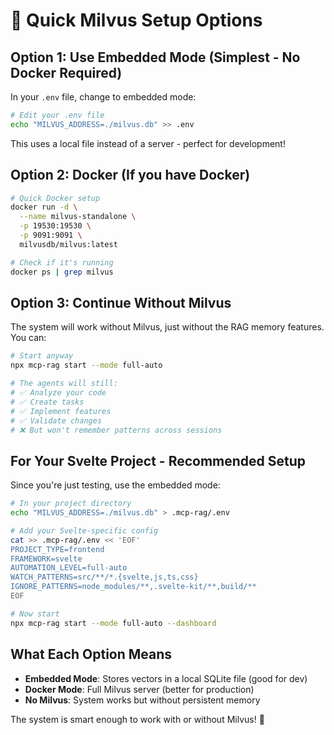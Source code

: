 # 🚀 Quick Milvus Setup Options

## Option 1: Use Embedded Mode (Simplest - No Docker Required)

In your `.env` file, change to embedded mode:

```bash
# Edit your .env file
echo "MILVUS_ADDRESS=./milvus.db" >> .env
```

This uses a local file instead of a server - perfect for development!

## Option 2: Docker (If you have Docker)

```bash
# Quick Docker setup
docker run -d \
  --name milvus-standalone \
  -p 19530:19530 \
  -p 9091:9091 \
  milvusdb/milvus:latest

# Check if it's running
docker ps | grep milvus
```

## Option 3: Continue Without Milvus

The system will work without Milvus, just without the RAG memory features. You can:

```bash
# Start anyway
npx mcp-rag start --mode full-auto

# The agents will still:
# ✅ Analyze your code
# ✅ Create tasks
# ✅ Implement features
# ✅ Validate changes
# ❌ But won't remember patterns across sessions
```

## For Your Svelte Project - Recommended Setup

Since you're just testing, use the embedded mode:

```bash
# In your project directory
echo "MILVUS_ADDRESS=./milvus.db" > .mcp-rag/.env

# Add your Svelte-specific config
cat >> .mcp-rag/.env << 'EOF'
PROJECT_TYPE=frontend
FRAMEWORK=svelte
AUTOMATION_LEVEL=full-auto
WATCH_PATTERNS=src/**/*.{svelte,js,ts,css}
IGNORE_PATTERNS=node_modules/**,.svelte-kit/**,build/**
EOF

# Now start
npx mcp-rag start --mode full-auto --dashboard
```

## What Each Option Means

- **Embedded Mode**: Stores vectors in a local SQLite file (good for dev)
- **Docker Mode**: Full Milvus server (better for production)
- **No Milvus**: System works but without persistent memory

The system is smart enough to work with or without Milvus! 🎉